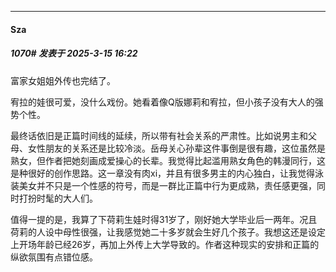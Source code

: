 ﻿
*****

####  Sza  
##### 1070#       发表于 2025-3-15 16:22

富家女姐姐外传也完结了。

宥拉的娃很可爱，没什么戏份。她看着像Q版娜莉和宥拉，但小孩子没有大人的强势个性。

最终话依旧是正篇时间线的延续，所以带有社会关系的严肃性。比如说男主和父母、女性朋友的关系还是比较冷淡。岳母关心孙辈这件事倒是很有趣，这位虽然是熟女，但作者把她刻画成爱操心的长辈。我觉得比起滥用熟女角色的韩漫同行，这是种很好的创作思路。这一章没有肉xi，并且有很多男主的内心独白，让我觉得泳装美女并不只是一个性感的符号，而是一群比正篇中行为更成熟，责任感更强，同时打扮时髦的大人们。

值得一提的是，我算了下荷莉生娃时得31岁了，刚好她大学毕业后一两年。况且荷莉的人设中母性很强，让我感觉她二十多岁就会生好几个孩子。我想这还是设定上开场年龄已经26岁，再加上外传上大学导致的。作者这种现实的安排和正篇的纵欲氛围有点错位感。

